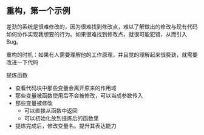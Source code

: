 
## 重构，第一个示例

差劲的系统是很难修改的，因为很难找到修改点，难以了解做出的修改与现有代码如何协作实现我想要的行为。如果很难找到修改点，就很可能犯错，从而引入 Bug。

重构的时机：如果有人需要理解他的工作原理，并且觉的理解起来很费劲，就需要改进一下代码

提炼函数
- 查看代码块中那些变量会离开原来的作用域
- 那些变量被函数使用后不会被修改，可以当成参数传入
- 那些变量被修改
  - 可以直接从函数中返回
  - 可以初始化放到提炼后的函数里
- 提炼完成后，修改变量名。提升其表达能力